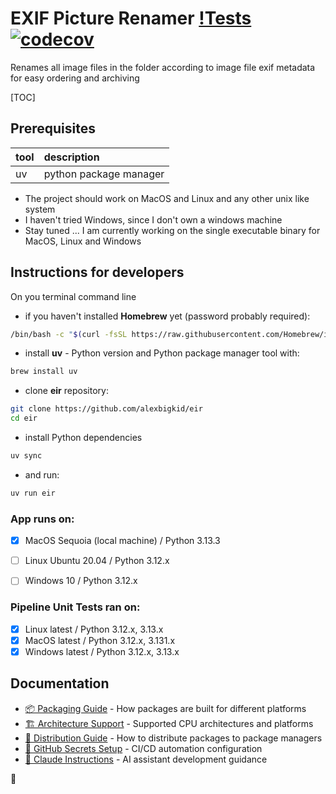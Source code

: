 # EXIF Picture Renamer [!Tests](https://github.com/alexbigkid/eir/actions/workflows/pipeline.yml/badge.svg) [![codecov](https://codecov.io/gh/alexbigkid/eir/branch/main/graph/badge.svg)](https://codecov.io/gh/alexbigkid/eir)
Renames all image files in the folder according to image file exif metadata for easy ordering and archiving

[TOC]


## Prerequisites

| tool | description                                        |
| :--- | :------------------------------------------------- |
| uv   | python package manager                             |

- The project should work on MacOS and Linux and any other unix like system
- I haven't tried Windows, since I don't own a windows machine
- Stay tuned ... I am currently working on the single executable binary for MacOS, Linux and Windows


## Instructions for developers

On you terminal command line
- if you haven't installed <b>Homebrew</b> yet (password probably required):
```bash
/bin/bash -c "$(curl -fsSL https://raw.githubusercontent.com/Homebrew/install/HEAD/install.sh)"
```
- install <b>uv</b> - Python version and Python package manager tool with:
```bash
brew install uv
```
- clone <b>eir</b> repository:
```bash
git clone https://github.com/alexbigkid/eir
cd eir
```
- install Python dependencies
```bash
uv sync
```
- and run:
```bash
uv run eir
```



### App runs on:
- [x] MacOS Sequoia (local machine) / Python 3.13.3
- [ ] Linux Ubuntu 20.04  / Python 3.12.x
- [ ] Windows 10 / Python 3.12.x


### Pipeline Unit Tests ran on:
- [x] Linux latest / Python 3.12.x, 3.13.x
- [x] MacOS latest / Python 3.12.x, 3.131.x
- [x] Windows latest / Python 3.12.x, 3.13.x

## Documentation

- [📦 Packaging Guide](docs/PACKAGING.md) - How packages are built for different platforms
- [🏗️ Architecture Support](docs/ARCHITECTURE.md) - Supported CPU architectures and platforms
- [🚀 Distribution Guide](docs/DISTRIBUTION.md) - How to distribute packages to package managers
- [🔑 GitHub Secrets Setup](docs/GITHUB_SECRETS_SETUP.md) - CI/CD automation configuration
- [🤖 Claude Instructions](docs/CLAUDE.md) - AI assistant development guidance

:checkered_flag:
